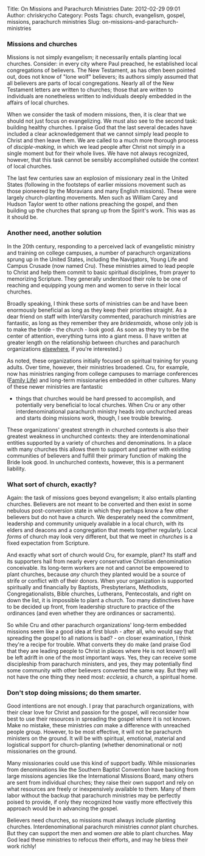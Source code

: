 Title: On Missions and Parachurch Ministries
Date: 2012-02-29 09:01
Author: chriskrycho
Category: Posts
Tags: church, evangelism, gospel, missions, parachurch ministries
Slug: on-missions-and-parachurch-ministries

### Missions and churches

Missions is not simply evangelism; it necessarily entails planting local
churches. Consider: in every city where Paul preached, he established
local congregations of believers. The New Testament, as has often been
pointed out, does not know of "lone wolf" believers; its authors simply
assumed that all believers are parts of local congregations. Nearly all
of the New Testament letters are written to churches; those that are
written to individuals are nonetheless written to individuals deeply
embedded in the affairs of local churches.

When we consider the task of modern missions, then, it is clear that we
should not just focus on evangelizing. We must also see to the second
task: building healthy churches. <!--more-->I praise God that the last
several decades have included a clear acknowledgement that we cannot
simply lead people to Christ and then leave them. We are called to a
much more thorough process of *disciple-making*, in which we lead people
after Christ not simply in a single moment but for their whole lives. We
have not always recognized, however, that this task cannot be sensibly
accomplished outside the context of local churches.

The last few centuries saw an explosion of missionary zeal in the United
States (following in the footsteps of earlier missions movement such as
those pioneered by the Moravians and many English missions). These were
largely church-planting movements. Men such as William Carey and Hudson
Taylor went to other nations preaching the gospel, and then building up
the churches that sprang up from the Spirit's work. This was as it
should be.

### Another need, another solution

In the 20th century, responding to a perceived lack of evangelistic
ministry and training on college campuses, a number of parachurch
organizations sprung up in the United States, including the Navigators,
Young Life and Campus Crusade (now named Cru). These ministries aimed to
lead people to Christ and help them commit to basic spiritual
disciplines, from prayer to memorizing Scripture. They generally
understood their role to be one of reaching and equipping young men and
women to serve in their local churches.

Broadly speaking, I think these sorts of ministries can be and have been
enormously beneficial as long as they keep their priorities straight. As
a dear friend on staff with InterVarsity commented, parachurch
ministries are fantastic, as long as they remember they are
*bridesmaids*, whose only job is to make the bride - the church - look
good. As soon as they try to be the center of attention, everything
turns into a giant mess. (I have written at greater length on the
relationship between churches and parachurch organizations
[elsewhere][], if you're interested.)

As noted, these organizations initially focused on spiritual training
for young adults. Over time, however, their ministries broadened. Cru,
for example, now has ministries ranging from college campuses to
marriage conferences ([Family Life][]) and long-term missionaries
embedded in other cultures. Many of these newer ministries are fantastic
- things that churches would be hard pressed to accomplish, and
potentially very beneficial to local churches. When Cru or any other
interdenominational parachurch ministry heads into unchurched areas and
starts doing missions work, though, I see trouble brewing.

These organizations' greatest strength in churched contexts is also
their greatest weakness in unchurched contexts: they are
interdenominational entities supported by a variety of churches and
denominations. In a place with many churches this allows them to support
and partner with existing communities of believers and fulfill their
primary function of making the Bride look good. In unchurched contexts,
however, this is a permanent liability.

### What sort of church, exactly?

Again: the task of missions goes beyond evangelism; it also entails
planting churches. Believers are not meant to be converted and then
exist in some nebulous post-conversion state in which they perhaps know
a few other believers but do not have a church. We desperately need the
commitment, leadership and community uniquely available in a local
church, with its elders and deacons and a congregation that meets
together regularly. Local *forms* of church may look very different, but
that we meet in *churches* is a fixed expectation from Scripture.

And exactly what sort of church would Cru, for example, plant? Its staff
and its supporters hail from nearly every conservative Christian
denomination conceivable. Its long-term workers are not and cannot be
empowered to plant churches, because *any* church they planted would be
a source of strife or conflict with of their donors. When your
organization is supported spiritually and financially by Baptists,
Presbyterians, Methodists, Congregationalists, Bible churches,
Lutherans, Pentecostals, and right on down the list, it is impossible to
plant a church. Too many distinctives have to be decided up front, from
leadership structure to practice of the ordinances (and even whether
they are ordinances or sacraments).

So while Cru and other parachurch organizations' long-term embedded
missions seem like a good idea at first blush - after all, who would say
that spreading the gospel to all nations is bad? - on closer
examination, I think they're a recipe for trouble. What converts they do
make (and praise God that they are leading people to Christ in places
where He is not known!) will be left adrift in one of the most important
ways. Yes, they can receive some discipleship from parachurch ministers,
and yes, they may potentially find some community with other believers
converted the same way. But they will not have the one thing they need
most: *ecclesia*, a church, a spiritual home.

### Don't stop doing missions; do them smarter.

Good intentions are not enough. I pray that parachurch organizations,
with their clear love for Christ and passion for the gospel, will
reconsider how best to use their resources in spreading the gospel where
it is not known. Make no mistake, these ministries *can* make a
difference with unreached people group. However, to be most effective,
it will not be parachurch ministers on the ground. It will be with
spiritual, emotional, material and logistical support for
church-planting (whether denominational or not) missionaries on the
ground.

Many missionaries could use this kind of support badly. While
missionaries from denominations like the Southern Baptist Convention
have backing from large missions agencies like the International
Missions Board, many others are sent from individual churches; they
raise their own support and rely on what resources are freely or
inexpensively available to them. Many of them labor without the backup
that parachurch ministries may be perfectly poised to provide, if only
they recognized how vastly more effectively this approach would be in
advancing the gospel.

Believers need churches, so missions must always include planting
churches. Interdenominational parachurch ministries *cannot* plant
churches. But they can support the men and women *are* able to plant
churches. May God lead these ministries to refocus their efforts, and
may he bless their work richly!

  [elsewhere]: http://www.pillarontherock.com/2010/11/church-and-parachurch-introduction_16.html
    "Church and Parachurch @ Pillar on the Rock"
  [Family Life]: http://www.familylife.com/site/c.dnJHKLNnFoG/b.3204559/k.CA50/Events.htm?fromhp=TopNavEvents
